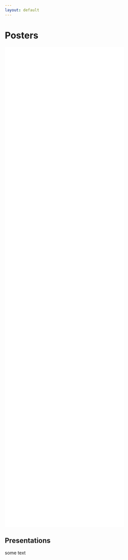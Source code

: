 ```yaml
---
layout: default
---
```


# Posters

<embed src="./posters/2023_PFGPCredibleIntervals_Own.pdf" type="application/pdf" width="372" height="300"/>

<embed src="./posters/2023_GP4DarcyPDE_LANL.pdf" type="application/pdf" width="372" height="300"/>

<embed src="./posters/2022_SensitivityIndicesQMCPy_SAMO.pdf" type="application/pdf" width="372" height="300"/>

<embed src="./posters/2021_QMCPy_SIAMCSE.pdf" type="application/pdf" width="372" height="300"/>

<embed src="./posters/2021_QMCPy_CAURS.pdf" type="application/pdf" width="372" height="300"/>

## Presentations

some text 
